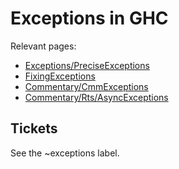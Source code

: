 # Exceptions in GHC

Relevant pages:

- [Exceptions/PreciseExceptions](exceptions/precise-exceptions)
- [FixingExceptions](fixing-exceptions)
- [Commentary/CmmExceptions](commentary/cmm-exceptions)
- [Commentary/Rts/AsyncExceptions](commentary/rts/async-exceptions)

## Tickets
See the ~exceptions label.
